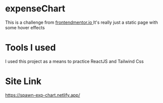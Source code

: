 # expenseChart
This is a challenge from [frontendmentor.io ](https://www.frontendmentor.io/home)
It's really just a static page with some hover effects

# Tools I used
I used this project as a means to practice ReactJS and Tailwind Css

# Site Link
https://spawn-exp-chart.netlify.app/
